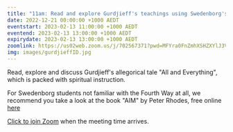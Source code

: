 ```yaml
---
title: "11am: Read and explore Gurdjieff's teachings using Swedenborg's insights"
date: 2022-12-21 00:00:00 +1000 AEDT
eventstart: 2023-02-13 11:00:00 +1000 AEDT
eventend: 2023-02-13 13:00:00 +1000 AEDT
expirydate: 2023-02-13 13:00:00 +1000 AEDT
zoomlink: https://us02web.zoom.us/j/702567371?pwd=MFYra0FnZmhXSHZXYlJ3VE5GMGkwZz09
img: images/gurdjieffID.jpg
---
```


Read, explore and discuss Gurdjieff's allegorical tale "All and Everything", which is packed with spiritual instruction.

For Swedenborg students not familiar with the Fourth Way at all, we recommend you take a look at the book "AIM" by Peter Rhodes, free online [here](http://www.swedenborgstudy.com/books/P.Rhodes_AIM/index.html)

[Click to join Zoom](https://us02web.zoom.us/j/702567371?pwd=MFYra0FnZmhXSHZXYlJ3VE5GMGkwZz09) when the meeting time arrives.